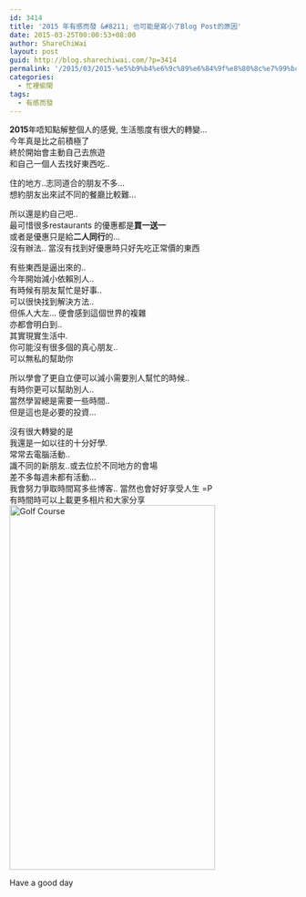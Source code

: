 ```yaml
---
id: 3414
title: '2015 年有感而發 &#8211; 也可能是寫小了Blog Post的原因'
date: 2015-03-25T00:00:53+08:00
author: ShareChiWai
layout: post
guid: http://blog.sharechiwai.com/?p=3414
permalink: '/2015/03/2015-%e5%b9%b4%e6%9c%89%e6%84%9f%e8%80%8c%e7%99%bc-%e4%b9%9f%e5%8f%af%e8%83%bd%e6%98%af%e5%af%ab%e5%b0%8f%e4%ba%86blog-post%e7%9a%84%e5%8e%9f%e5%9b%a0/'
categories:
  - 忙裡偷閑
tags:
  - 有感而發
---
```

**2015**年唔知點解整個人的感覺, 生活態度有很大的轉變&#8230;  
今年真是比之前積極了  
終於開始會主動自己去旅遊  
和自己一個人去找好東西吃..

住的地方..志同道合的朋友不多&#8230;  
想約朋友出來試不同的餐廳比較難&#8230;

所以還是約自己吧..  
最可惜很多restaurants 的優惠都是**買一送一**  
或者是優惠只是給**二人同行**的&#8230;  
沒有辦法.. 當沒有找到好優惠時只好先吃正常價的東西

有些東西是逼出來的..  
今年開始減小依賴別人..  
有時候有朋友幫忙是好事..  
可以很快找到解決方法..  
但係人大左&#8230; 便會感到這個世界的複雜  
亦都會明白到..  
其實現實生活中.  
你可能沒有很多個的真心朋友..  
可以無私的幫助你

所以學會了更自立便可以減小需要別人幫忙的時候..  
有時你更可以幫助別人..  
當然學習總是需要一些時間..  
但是這也是必要的投資&#8230;

沒有很大轉變的是  
我還是一如以往的十分好學.  
常常去電腦活動..  
識不同的新朋友..或去位於不同地方的會場  
差不多每週未都有活動&#8230;  
我會努力爭取時間寫多些博客.. 當然也會好好享受人生 =P  
有時間時可以上載更多相片和大家分享  
<img class="alignnone" src="https://i2.wp.com/farm8.static.flickr.com/7592/17045816257_3763d8928b_z.jpg?resize=361%2C640" alt="Golf Course" width="361" height="640" data-recalc-dims="1" /> 

Have a good day